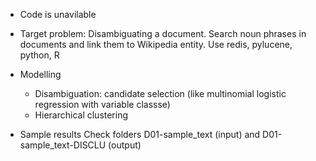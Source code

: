 - Code is unavilable
- Target problem: Disambiguating a document. Search noun phrases in documents and link them to Wikipedia entity. Use redis, pylucene, python, R

- Modelling
  - Disambiguation: candidate selection (like multinomial logistic regression with variable classse)
  - Hierarchical clustering

- Sample results
    Check folders D01-sample_text (input) and D01-sample_text-DISCLU (output)




